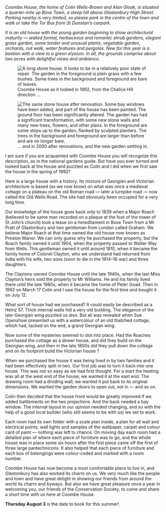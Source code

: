 *Coombe House, the home of Colin Wells-Brown and Alan Gloak, is situated
a quarter-mile up Bove Town, a steep hill above Glastonbury High Street.
Parking nearby is very limited, so please park in the centre of the town
and walk or take the Tor Bus from St Dunstan’s carpark.*

*It is an old house with the young garden beginning to show architectural
maturity — walled formal, herbaceous and romantic shrub gardens, elegant
grass garden, some tender and unusual plants, vegetable garden,
orchards, nut walk, water features and pergolas. New for this year is a
bastion with a view to a green elysium. In all, the grounds comprise
about two acres with delightful views and ambience.*

<div class="multipic">
<figure>
<img src="../coombehouse1992.jpg" alt="A long stone house. It looks to be in a relatively poor state of repair. The garden in the foreground is plain grass with a few bushes. Some trees in the background and foreground are bare of leaves.">
<figcaption>
Coombe House as it looked in 1992, from the Chalice Hill direction …
</figcaption>
</figure>

<figure>
<img src="../coombehouse2000.jpg" alt="The same stone house after renovation. Some bay windows have been added, and part of the house has been painted. The ground floor has been significantly altered. The garden has had a significant transformation, with some new stone walls and many new trees, flowers, and other plans. In the foreground are some stops up to the garden, flanked by sculpted planters. The trees in the background and foreground are larger than before and are no longer bare.">
<figcaption>
… and in 2000 after renovations, and the new garden settling in.
</figcaption>
</figure>
</div>

I am sure if you are acquainted with Coombe House you will recognize
this description, as in the national gardens guide. But have you ever
turned and looked back at the house and puzzled as Colin and I did when
we first saw the house in the spring of 1992?

Here is a large house with a history. Its mixture of Georgian and
Victorian architecture is based (as we now know) on what was once a
medieval cottage on a plateau on the old Roman road — later a turnpike
road — now called the Old Wells Road. The site had obviously been
occupied for a very long time.

Our knowledge of the house goes back only to 1839 when a Major Roach
(believed to be same man recorded on a plaque at the foot of the tower
of St John’s church) took a lease on a hereditament in Bove Town from a
Mr Pratt of Glastonbury and two gentleman from London called Graham. We
believe Major Roach at that time owned the old house now known as
Preston Manor. We can only guess why he purchased the property, but the
Roach family owned it until 1904, when the property passed to Walter Way
from Wells. This gentleman owned it until around 1910, when it became
the family home of Colonel Clayton, who we understand had returned from
India with his wife, two sons (soon to die in the 1914–18 war) and three
daughters.

The Claytons owned Coombe House until the late 1940s, when the last Miss
Clayton’s heirs sold the property to Mr Williams. He and his family
lived there until the late 1980s, when it became the home of Peter Goad.
Then in 1992 on March 17 Colin and I saw the house for the first time
and bought it on July 12.

What sort of house had we purchased? It could easily be described as a
Heinz 57. Thick internal walls hid a very old building. The elegance of
the late-Georgian wing puzzled us also. But all was revealed when Sue
Openshaw presented us with a watercolour of an old thatched cottage,
which had, tacked on the end, a grand Georgian wing.

Now some of the mysteries seemed to slot into place. Had the Roaches
purchased the cottage as a dower house, and did they build on the
Georgian wing, and then in the late 1800s did they pull down the cottage
and on its footprint build the Victorian house ?

When we purchased the house it was being lived in by two families and it
had been effectively split in two. Our first job was to turn it back
into one house. This was not so easy as we had first thought. For a
start the heating was all at the west end of the house; we wanted it at
the east end. The drawing room had a dividing wall; we wanted it put
back to its original dimensions. We wanted the garden doors to open out,
not in — and so on.

Colin then decided that the house front would be greatly improved if we
added battlements on the two projections. And the back needed a bay
window. The internal layout in our opinion needed changing, and so with
the help of a good local builder (who still seems to be with us) we set
to work.

Each room had its own folder with a scale plan inside, a plan for all
wall and electrical points, wall lights and samples of the wallpaper,
carpet and colour card of paint — nothing was left to chance. On moving
day each room had a detailed plan of where each piece of furniture was
to go, and the whole house was in place some six hours after the first
piece came off the first of three large pantechnicons. It also helped
that each piece of furniture and each box of belongings were
colour-coded and marked with a room number.

Coombe House has now become a most comfortable place to live in, and
Glastonbury has also worked its charm on us. We very much like the
people and town and have great delight in showing our friends from
around the world its charm and byways. But also we have great pleasure
once a year in welcoming you, our friends of the Conservation Society,
to come and share a short time with us here at Coombe House.

**Thursday August 3** is the date to book for this summer!
